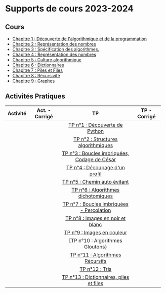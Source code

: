 
# Supports de cours 2023-2024

## Cours

* [Chapitre 1 : Découverte de l'algorithmique et de la programmation](https://github.com/xpessoles/2023_2024_Enseignements/blob/main/PTSI/01_Introduction/01_Introduction_Eleve.pdf)
* [Chapitre 2 : Représentation des nombres](https://github.com/xpessoles/2023_2024_Enseignements/blob/main/PTSI/02_RepresentationNombres/02_RepresentationNombres_Eleve.pdf)
* [Chapitre 3 : Spécification des algorithmes.](https://github.com/xpessoles/2023_2024_Enseignements/blob/main/PTSI/03_SpecificationAlgorithmes/03_SpecificationAlgorithmes.pdf)
* [Chapitre 4 : Représentation des nombres](https://github.com/xpessoles/2023_2024_Enseignements/blob/main/PTSI/04_AnalyseAlgorithmes/04_AnalyseAlgorithmes.pdf)
* [Chapitre 5 : Culture algorithmique](https://github.com/xpessoles/2023_2024_Enseignements/blob/main/PTSI/05_CultureAlgorithmique/05_CultureAlgorithmique.pdf)
* [Chapitre 6 : Dictionnaires](https://github.com/xpessoles/2023_2024_Enseignements/blob/main/PTSI/06_Dictionnaires/06_Dictionnaires.pdf)
* [Chapitre 7 : Piles et Files](https://github.com/xpessoles/2023_2024_Enseignements/blob/main/PTSI/07_PilesFiles/07_PilesFiles.pdf)
* [Chapitre 8 : Récursivité](https://github.com/xpessoles/2023_2024_Enseignements/blob/main/PTSI/08_Recursivite/08_Recursivite.pdf)
* [Chapitre 9 : Graphes](https://github.com/xpessoles/2023_2024_Enseignements/blob/main/PTSI/09_Graphes/09_Graphes.pdf)

		

## Activités Pratiques
| Activité | Act. - Corrigé | TP   | TP - Corrigé |
| -------- | -------------- | :--: | :----------: | 
| | |[TP n°1 : Découverte de Python ](#)| |
| | |[TP n°2 : Structures algorithmiques](#)| |
| | |[TP n°3 : Boucles imbriquées, Codage de César](#)| |
| | |[TP n°4 : Découpage d'un profil](#)| |
| | |[TP n°5 : Chemin auto évitant](#)| |
| | |[TP n°6 : Algorithmes dichotomiques](#)| |
| | |[TP n°7 : Boucles imbriquées - Percolation](#)| |
| | |[TP n°8 : Images en noir et blanc](#)| |
| | |[TP n°9 : Images en couleur](#)| |
| | |[TP n°10 : Algorithmes Gloutons}| |
| | |[TP n°11 : Algorithmes Récursifs](#)| |
| | |[TP n°12 : Tris](#)| |
| | |[TP n°13 : Dictionnaires, piles et files](#)| |


				
			
